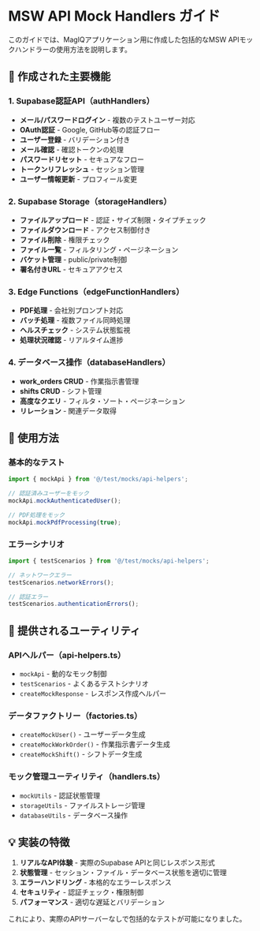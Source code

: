 # MSW API Mock Handlers ガイド

このガイドでは、MagIQアプリケーション用に作成した包括的なMSW APIモックハンドラーの使用方法を説明します。

## 🎯 作成された主要機能

### 1. Supabase認証API（authHandlers）
- **メール/パスワードログイン** - 複数のテストユーザー対応
- **OAuth認証** - Google, GitHub等の認証フロー
- **ユーザー登録** - バリデーション付き
- **メール確認** - 確認トークンの処理
- **パスワードリセット** - セキュアなフロー
- **トークンリフレッシュ** - セッション管理
- **ユーザー情報更新** - プロフィール変更

### 2. Supabase Storage（storageHandlers）
- **ファイルアップロード** - 認証・サイズ制限・タイプチェック
- **ファイルダウンロード** - アクセス制御付き
- **ファイル削除** - 権限チェック
- **ファイル一覧** - フィルタリング・ページネーション
- **バケット管理** - public/private制御
- **署名付きURL** - セキュアアクセス

### 3. Edge Functions（edgeFunctionHandlers）
- **PDF処理** - 会社別プロンプト対応
- **バッチ処理** - 複数ファイル同時処理
- **ヘルスチェック** - システム状態監視
- **処理状況確認** - リアルタイム進捗

### 4. データベース操作（databaseHandlers）
- **work_orders CRUD** - 作業指示書管理
- **shifts CRUD** - シフト管理
- **高度なクエリ** - フィルタ・ソート・ページネーション
- **リレーション** - 関連データ取得

## 🚀 使用方法

### 基本的なテスト
```typescript
import { mockApi } from '@/test/mocks/api-helpers';

// 認証済みユーザーをモック
mockApi.mockAuthenticatedUser();

// PDF処理をモック
mockApi.mockPdfProcessing(true);
```

### エラーシナリオ
```typescript
import { testScenarios } from '@/test/mocks/api-helpers';

// ネットワークエラー
testScenarios.networkErrors();

// 認証エラー  
testScenarios.authenticationErrors();
```

## 🔧 提供されるユーティリティ

### APIヘルパー（api-helpers.ts）
- `mockApi` - 動的なモック制御
- `testScenarios` - よくあるテストシナリオ
- `createMockResponse` - レスポンス作成ヘルパー

### データファクトリー（factories.ts）
- `createMockUser()` - ユーザーデータ生成
- `createMockWorkOrder()` - 作業指示書データ生成
- `createMockShift()` - シフトデータ生成

### モック管理ユーティリティ（handlers.ts）
- `mockUtils` - 認証状態管理
- `storageUtils` - ファイルストレージ管理
- `databaseUtils` - データベース操作

## 💡 実装の特徴

1. **リアルなAPI体験** - 実際のSupabase APIと同じレスポンス形式
2. **状態管理** - セッション・ファイル・データベース状態を適切に管理
3. **エラーハンドリング** - 本格的なエラーレスポンス
4. **セキュリティ** - 認証チェック・権限制御
5. **パフォーマンス** - 適切な遅延とバリデーション

これにより、実際のAPIサーバーなしで包括的なテストが可能になりました。